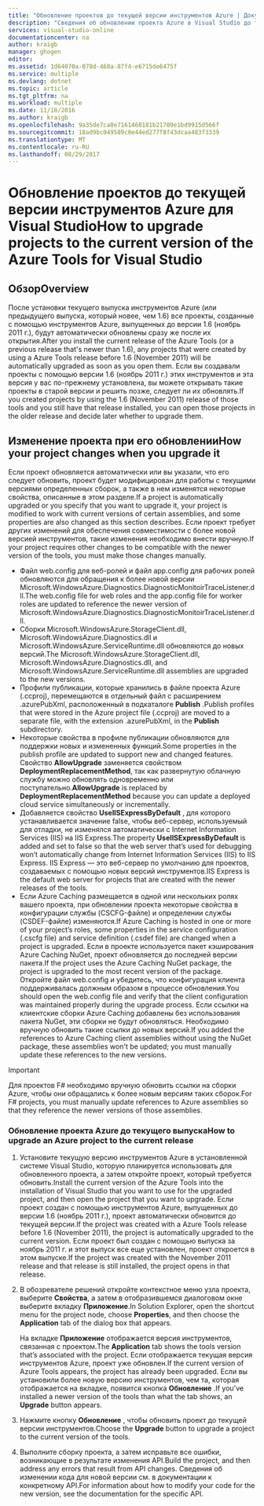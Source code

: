 ```yaml
---
title: "Обновление проектов до текущей версии инструментов Azure | Документация Майкрософт"
description: "Сведения об обновлении проекта Azure в Visual Studio до текущей версии инструментов Azure"
services: visual-studio-online
documentationcenter: na
author: kraigb
manager: ghogen
editor: 
ms.assetid: 1d64070a-078d-468a-87f4-e6715de6475f
ms.service: multiple
ms.devlang: dotnet
ms.topic: article
ms.tgt_pltfrm: na
ms.workload: multiple
ms.date: 11/18/2016
ms.author: kraigb
ms.openlocfilehash: 9a35de7ca0e7161468181b21709e1bd9915d566f
ms.sourcegitcommit: 18ad9bc049589c8e44ed277f8f43dcaa483f3339
ms.translationtype: MT
ms.contentlocale: ru-RU
ms.lasthandoff: 08/29/2017
---
```

# <a name="how-to-upgrade-projects-to-the-current-version-of-the-azure-tools-for-visual-studio"></a><span data-ttu-id="84246-103">Обновление проектов до текущей версии инструментов Azure для Visual Studio</span><span class="sxs-lookup"><span data-stu-id="84246-103">How to upgrade projects to the current version of the Azure Tools for Visual Studio</span></span>
## <a name="overview"></a><span data-ttu-id="84246-104">Обзор</span><span class="sxs-lookup"><span data-stu-id="84246-104">Overview</span></span>
<span data-ttu-id="84246-105">После установки текущего выпуска инструментов Azure (или предыдущего выпуска, который новее, чем 1.6) все проекты, созданные с помощью инструментов Azure, выпущенных до версии 1.6 (ноябрь 2011 г.), будут автоматически обновлены сразу же после их открытия.</span><span class="sxs-lookup"><span data-stu-id="84246-105">After you install the current release of the Azure Tools (or a previous release that's newer than 1.6), any projects that were created by using a Azure Tools release before 1.6 (November 2011) will be automatically upgraded as soon as you open them.</span></span> <span data-ttu-id="84246-106">Если вы создавали проекты с помощью версии 1.6 (ноябрь 2011 г.) этих инструментов и эта версия у вас по-прежнему установлена, вы можете открывать такие проекты в старой версии и решить позже, следует ли их обновлять.</span><span class="sxs-lookup"><span data-stu-id="84246-106">If you created projects by using the 1.6 (November 2011) release of those tools and you still have that release installed, you can open those projects in the older release and decide later whether to upgrade them.</span></span>

## <a name="how-your-project-changes-when-you-upgrade-it"></a><span data-ttu-id="84246-107">Изменение проекта при его обновлении</span><span class="sxs-lookup"><span data-stu-id="84246-107">How your project changes when you upgrade it</span></span>
<span data-ttu-id="84246-108">Если проект обновляется автоматически или вы указали, что его следует обновить, проект будет модифицирован для работы с текущими версиями определенных сборок, а также в нем изменятся некоторые свойства, описанные в этом разделе.</span><span class="sxs-lookup"><span data-stu-id="84246-108">If a project is automatically upgraded or you specify that you want to upgrade it, your project is modified to work with current versions of certain assemblies, and some properties are also changed as this section describes.</span></span> <span data-ttu-id="84246-109">Если проект требует других изменений для обеспечения совместимости с более новой версией инструментов, такие изменения необходимо внести вручную.</span><span class="sxs-lookup"><span data-stu-id="84246-109">If your project requires other changes to be compatible with the newer version of the tools, you must make those changes manually.</span></span>

* <span data-ttu-id="84246-110">Файл web.config для веб-ролей и файл app.config для рабочих ролей обновляются для обращения к более новой версии Microsoft.WindowsAzure.Diagnostics.DiagnosticMonitoirTraceListener.dll.</span><span class="sxs-lookup"><span data-stu-id="84246-110">The web.config file for web roles and the app.config file for worker roles are updated to reference the newer version of Microsoft.WindowsAzure.Diagnostics.DiagnosticMonitoirTraceListener.dll.</span></span>
* <span data-ttu-id="84246-111">Сборки Microsoft.WindowsAzure.StorageClient.dll, Microsoft.WindowsAzure.Diagnostics.dll и Microsoft.WindowsAzure.ServiceRuntime.dll обновляются до новых версий.</span><span class="sxs-lookup"><span data-stu-id="84246-111">The Microsoft.WindowsAzure.StorageClient.dll, Microsoft.WindowsAzure.Diagnostics.dll, and Microsoft.WindowsAzure.ServiceRuntime.dll assemblies are upgraded to the new versions.</span></span>
* <span data-ttu-id="84246-112">Профили публикации, которые хранились в файле проекта Azure (.ccproj), перемещаются в отдельный файл с расширением .azurePubXml, расположенный в подкаталоге **Publish** .</span><span class="sxs-lookup"><span data-stu-id="84246-112">Publish profiles that were stored in the Azure project file (.ccproj) are moved to a separate file, with the extension .azurePubXml, in the **Publish** subdirectory.</span></span>
* <span data-ttu-id="84246-113">Некоторые свойства в профиле публикации обновляются для поддержки новых и измененных функций.</span><span class="sxs-lookup"><span data-stu-id="84246-113">Some properties in the publish profile are updated to support new and changed features.</span></span> <span data-ttu-id="84246-114">Свойство **AllowUpgrade** заменяется свойством **DeploymentReplacementMethod**, так как развернутую облачную службу можно обновлять одновременно или поступательно.</span><span class="sxs-lookup"><span data-stu-id="84246-114">**AllowUpgrade** is replaced by **DeploymentReplacementMethod** because you can update a deployed cloud service simultaneously or incrementally.</span></span>
* <span data-ttu-id="84246-115">Добавляется свойство **UseIISExpressByDefault** , для которого устанавливается значение false, чтобы веб-сервер, используемый для отладки, не изменялся автоматически с Internet Information Services (IIS) на IIS Express.</span><span class="sxs-lookup"><span data-stu-id="84246-115">The property **UseIISExpressByDefault** is added and set to false so that the web server that’s used for debugging won’t automatically change from Internet Information Services (IIS) to IIS Express.</span></span> <span data-ttu-id="84246-116">IIS Express — это веб-сервер по умолчанию для проектов, создаваемых с помощью новых версий инструментов.</span><span class="sxs-lookup"><span data-stu-id="84246-116">IIS Express is the default web server for projects that are created with the newer releases of the tools.</span></span>
* <span data-ttu-id="84246-117">Если Azure Caching размещается в одной или нескольких ролях вашего проекта, при обновлении проекта некоторые свойства в конфигурации службы (CSCFG-файле) и определении службы (CSDEF-файле) изменяются.</span><span class="sxs-lookup"><span data-stu-id="84246-117">If Azure Caching is hosted in one or more of your project’s roles, some properties in the service configuration (.cscfg file) and service definition (.csdef file) are changed when a project is upgraded.</span></span> <span data-ttu-id="84246-118">Если в проекте используется пакет кэширования Azure Caching NuGet, проект обновляется до последней версии пакета.</span><span class="sxs-lookup"><span data-stu-id="84246-118">If the project uses the Azure Caching NuGet package, the project is upgraded to the most recent version of the package.</span></span> <span data-ttu-id="84246-119">Откройте файл web.config и убедитесь, что конфигурация клиента поддерживалась должным образом в процессе обновления.</span><span class="sxs-lookup"><span data-stu-id="84246-119">You should open the web.config file and verify that the client configuration was maintained properly during the upgrade process.</span></span> <span data-ttu-id="84246-120">Если ссылки на клиентские сборки Azure Caching добавлены без использования пакета NuGet, эти сборки не будут обновляться. Необходимо вручную обновить такие ссылки до новых версий.</span><span class="sxs-lookup"><span data-stu-id="84246-120">If you added the references to Azure Caching client assemblies without using the NuGet package, these assemblies won't be updated; you must manually update these references to the new versions.</span></span>

> [!IMPORTANT]
> <span data-ttu-id="84246-121">Для проектов F# необходимо вручную обновить ссылки на сборки Azure, чтобы они обращались к более новым версиям таких сборок.</span><span class="sxs-lookup"><span data-stu-id="84246-121">For F# projects, you must manually update references to Azure assemblies so that they reference the newer versions of those assemblies.</span></span>
> 
> 

### <a name="how-to-upgrade-an-azure-project-to-the-current-release"></a><span data-ttu-id="84246-122">Обновление проекта Azure до текущего выпуска</span><span class="sxs-lookup"><span data-stu-id="84246-122">How to upgrade an Azure project to the current release</span></span>
1. <span data-ttu-id="84246-123">Установите текущую версию инструментов Azure в установленной системе Visual Studio, которую планируется использовать для обновленного проекта, а затем откройте проект, который требуется обновить.</span><span class="sxs-lookup"><span data-stu-id="84246-123">Install the current version of the Azure Tools into the installation of Visual Studio that you want to use for the upgraded project, and then open the project that you want to upgrade.</span></span> <span data-ttu-id="84246-124">Если проект создан с помощью инструментов Azure, выпущенных до версии 1.6 (ноябрь 2011 г.), проект автоматически обновится до текущей версии.</span><span class="sxs-lookup"><span data-stu-id="84246-124">If the project was created with a Azure Tools release before 1.6 (November 2011), the project is automatically upgraded to the current version.</span></span> <span data-ttu-id="84246-125">Если проект был создан с помощью выпуска за ноябрь 2011 г. и этот выпуск все еще установлен, проект откроется в этом выпуске.</span><span class="sxs-lookup"><span data-stu-id="84246-125">If the project was created with the November 2011 release and that release is still installed, the project opens in that release.</span></span>
2. <span data-ttu-id="84246-126">В обозревателе решений откройте контекстное меню узла проекта, выберите **Свойства**, а затем в отобразившемся диалоговом окне выберите вкладку **Приложение**.</span><span class="sxs-lookup"><span data-stu-id="84246-126">In Solution Explorer, open the shortcut menu for the project node, choose **Properties**, and then choose the **Application** tab of the dialog box that appears.</span></span>
   
    <span data-ttu-id="84246-127">На вкладке **Приложение** отображается версия инструментов, связанная с проектом.</span><span class="sxs-lookup"><span data-stu-id="84246-127">The **Application** tab shows the tools version that’s associated with the project.</span></span> <span data-ttu-id="84246-128">Если отображается текущая версия инструментов Azure, проект уже обновлен.</span><span class="sxs-lookup"><span data-stu-id="84246-128">If the current version of Azure Tools appears, the project has already been upgraded.</span></span> <span data-ttu-id="84246-129">Если вы установили более новую версию инструментов, чем та, которая отображается на вкладке, появится кнопка **Обновление** .</span><span class="sxs-lookup"><span data-stu-id="84246-129">If you've installed a newer version of the tools than what the tab shows, an **Upgrade** button appears.</span></span>
3. <span data-ttu-id="84246-130">Нажмите кнопку **Обновление** , чтобы обновить проект до текущей версии инструментов.</span><span class="sxs-lookup"><span data-stu-id="84246-130">Choose the **Upgrade** button to upgrade a project to the current version of the tools.</span></span>
4. <span data-ttu-id="84246-131">Выполните сборку проекта, а затем исправьте все ошибки, возникающие в результате изменения API.</span><span class="sxs-lookup"><span data-stu-id="84246-131">Build the project, and then address any errors that result from API changes.</span></span> <span data-ttu-id="84246-132">Сведения об изменении кода для новой версии см. в документации к конкретному API.</span><span class="sxs-lookup"><span data-stu-id="84246-132">For information about how to modify your code for the new version, see the documentation for the specific API.</span></span>


